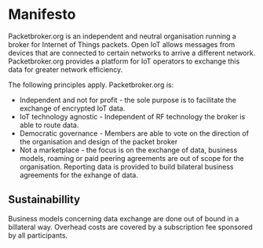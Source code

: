 # Manifesto

Packetbroker.org is an independent and neutral organisation running a broker for Internet of Things packets. Open IoT allows messages from devices that are connected to certain networks to arrive a different network. Packetbroker.org provides a platform for IoT operators to exchange this data for greater network efficiency. 

The following principles apply. Packetbroker.org is:

* Independent and not for profit - the sole purpose is to facilitate the exchange of encrypted IoT data.
* IoT technology agnostic - Independent of RF technology the broker is able to route data. 
* Democratic governance - Members are able to vote on the direction of the organisation and design of the packet broker
* Not a marketplace - the focus is on the exchange of data, business models, roaming or paid peering agreements are out of scope for the organisation. Reporting data is provided to build bilateral business agreements for the exhange of data.


## Sustainabillity

Business models concerning data exchange are done out of bound in a billateral way. Overhead costs are covered by a subscription fee sponsored by all participants.
